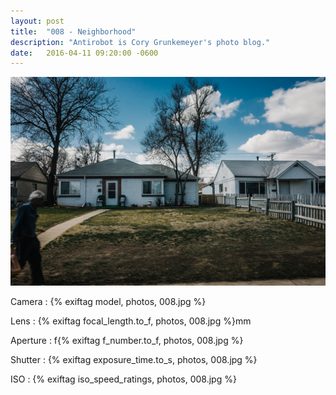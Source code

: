 ```yaml
---
layout: post
title:  "008 - Neighborhood"
description: "Antirobot is Cory Grunkemeyer's photo blog."
date:   2016-04-11 09:20:00 -0600
---
```


![008 - Neighborhood](/photos/008.jpg)

Camera
: {% exiftag model, photos, 008.jpg %}

Lens
: {% exiftag focal_length.to_f, photos, 008.jpg %}mm

Aperture
: f{% exiftag f_number.to_f, photos, 008.jpg %}

Shutter
: {% exiftag exposure_time.to_s, photos, 008.jpg %}

ISO
: {% exiftag iso_speed_ratings, photos, 008.jpg %}
